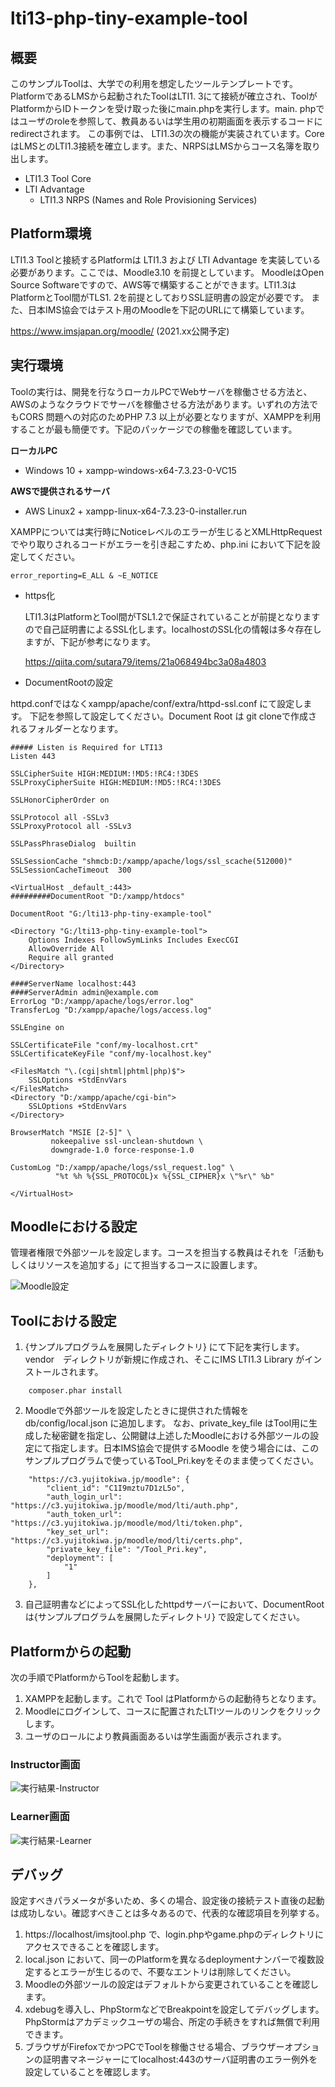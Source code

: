 # lti13-php-tiny-example-tool

## 概要

このサンプルToolは、大学での利用を想定したツールテンプレートです。PlatformであるLMSから起動されたToolはLTI1.
3にて接続が確立され、ToolがPlatformからIDトークンを受け取った後にmain.phpを実行します。main.
phpではユーザのroleを参照して、教員あるいは学生用の初期画面を表示するコードにredirectされます。
この事例では、 LTI1.3の次の機能が実装されています。CoreはLMSとのLTI1.3接続を確立します。また、NRPSはLMSからコース名簿を取り出します。
- LTI1.3 Tool Core
- LTI Advantage
  - LTI1.3 NRPS (Names and Role Provisioning Services)

## Platform環境

LTI1.3 Toolと接続するPlatformは LTI1.3 および LTI Advantage を実装している必要があります。ここでは、Moodle3.10 を前提としています。 
MoodleはOpen Source Softwareですので、AWS等で構築することができます。LTI1.3はPlatformとTool間がTLS1. 2を前提としておりSSL証明書の設定が必要です。
また、日本IMS協会ではテスト用のMoodleを下記のURLにて構築しています。

https://www.imsjapan.org/moodle/ (2021.xx公開予定)

## 実行環境

Toolの実行は、開発を行なうローカルPCでWebサーバを稼働させる方法と、AWSのようなクラウドでサーバを稼働させる方法があります。いずれの方法でもCORS 問題への対応のためPHP 7.3 
以上が必要となりますが、XAMPPを利用することが最も簡便です。下記のパッケージでの稼働を確認しています。

**ローカルPC**
- Windows 10 + xampp-windows-x64-7.3.23-0-VC15

**AWSで提供されるサーバ** 
- AWS Linux2 + xampp-linux-x64-7.3.23-0-installer.run

XAMPPについては実行時にNoticeレベルのエラーが生じるとXMLHttpRequestでやり取りされるコードがエラーを引き起こすため、php.ini において下記を設定してください。

```
error_reporting=E_ALL & ~E_NOTICE
```

- https化
  
  LTI1.3はPlatformとTool間がTSL1.2で保証されていることが前提となりますので自己証明書によるSSL化します。localhostのSSL化の情報は多々存在しますが、下記が参考になります。
  
  https://qiita.com/sutara79/items/21a068494bc3a08a4803
  
- DocumentRootの設定
  
httpd.confではなくxampp/apache/conf/extra/httpd-ssl.conf にて設定します。
下記を参照して設定してください。Document Root は git 
cloneで作成されるフォルダーとなります。

```
##### Listen is Required for LTI13
Listen 443

SSLCipherSuite HIGH:MEDIUM:!MD5:!RC4:!3DES
SSLProxyCipherSuite HIGH:MEDIUM:!MD5:!RC4:!3DES

SSLHonorCipherOrder on 

SSLProtocol all -SSLv3
SSLProxyProtocol all -SSLv3

SSLPassPhraseDialog  builtin

SSLSessionCache "shmcb:D:/xampp/apache/logs/ssl_scache(512000)"
SSLSessionCacheTimeout  300

<VirtualHost _default_:443>
#########DocumentRoot "D:/xampp/htdocs"

DocumentRoot "G:/lti13-php-tiny-example-tool"

<Directory "G:/lti13-php-tiny-example-tool">
    Options Indexes FollowSymLinks Includes ExecCGI
    AllowOverride All
    Require all granted
</Directory>

####ServerName localhost:443
####ServerAdmin admin@example.com
ErrorLog "D:/xampp/apache/logs/error.log"
TransferLog "D:/xampp/apache/logs/access.log"

SSLEngine on

SSLCertificateFile "conf/my-localhost.crt"
SSLCertificateKeyFile "conf/my-localhost.key"

<FilesMatch "\.(cgi|shtml|phtml|php)$">
    SSLOptions +StdEnvVars
</FilesMatch>
<Directory "D:/xampp/apache/cgi-bin">
    SSLOptions +StdEnvVars
</Directory>

BrowserMatch "MSIE [2-5]" \
         nokeepalive ssl-unclean-shutdown \
         downgrade-1.0 force-response-1.0

CustomLog "D:/xampp/apache/logs/ssl_request.log" \
          "%t %h %{SSL_PROTOCOL}x %{SSL_CIPHER}x \"%r\" %b"

</VirtualHost>       
```

## Moodleにおける設定

管理者権限で外部ツールを設定します。コースを担当する教員はそれを「活動もしくはリソースを追加する」にて担当するコースに設置します。

![Moodle設定](IMSJapan/Moodle_setting.jpg)

## Toolにおける設定

1. {サンプルプログラムを展開したディレクトリ} にて下記を実行します。vendor　ディレクトリが新規に作成され、そこにIMS LTI1.3 Library がインストールされます。
```
    composer.phar install
```
2. Moodleで外部ツールを設定したときに提供された情報を db/config/local.json に追加します。
なお、private_key_file はTool用に生成した秘密鍵を指定し、公開鍵は上述したMoodleにおける外部ツールの設定にて指定します。日本IMS協会で提供するMoodle
を使う場合には、このサンプルプログラムで使っているTool_Pri.keyをそのまま使ってください。
```
    "https://c3.yujitokiwa.jp/moodle": {
        "client_id": "C1I9mztu7D1zL5o",
        "auth_login_url": "https://c3.yujitokiwa.jp/moodle/mod/lti/auth.php",
        "auth_token_url": "https://c3.yujitokiwa.jp/moodle/mod/lti/token.php",
        "key_set_url": "https://c3.yujitokiwa.jp/moodle/mod/lti/certs.php",
        "private_key_file": "/Tool_Pri.key",
        "deployment": [
            "1"
        ]
    },
```
3. 自己証明書などによってSSL化したhttpdサーバーにおいて、DocumentRootは{サンプルプログラムを展開したディレクトリ} で設定してください。

## Platformからの起動

次の手順でPlatformからToolを起動します。

1. XAMPPを起動します。これで Tool はPlatformからの起動待ちとなります。
1. Moodleにログインして、コースに配置されたLTIツールのリンクをクリックします。
1. ユーザのロールにより教員画面あるいは学生画面が表示されます。

### Instructor画面
![実行結果-Instructor](IMSJapan/tiny_instructor.jpg)

### Learner画面
![実行結果-Learner](IMSJapan/tiny_learner.jpg)

## デバッグ

設定すべきパラメータが多いため、多くの場合、設定後の接続テスト直後の起動は成功しない。確認すべきことは多々あるので、代表的な確認項目を列挙する。

1. https://localhost/imsjtool.php で、login.phpやgame.phpのディレクトリにアクセスできることを確認します。
1. local.json において、同一のPlatformを異なるdeploymentナンバーで複数設定するとエラーが生じるので、不要なエントリは削除してください。
1. Moodleの外部ツールの設定はデフォルトから変更されていることを確認します。
1. xdebugを導入し、PhpStormなどでBreakpointを設定してデバッグします。PhpStormはアカデミックユーザの場合、所定の手続きをすれば無償で利用できます。
1. ブラウザがFirefoxでかつPCでToolを稼働させる場合、ブラウザーオプションの証明書マネージャーにてlocalhost:443のサーバ証明書のエラー例外を設定していることを確認します。


